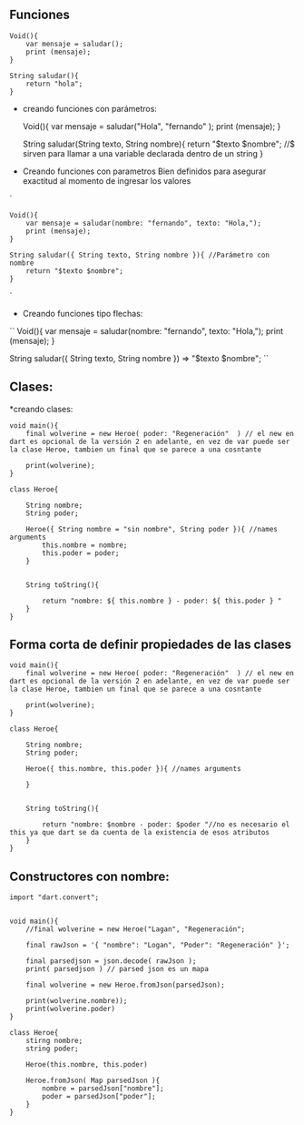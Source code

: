 


## Funciones 

	Void(){
		var mensaje = saludar();
		print (mensaje);
	}
	
	String saludar(){
		return "hola";
	}


* creando funciones con parámetros:


	Void(){
		var mensaje = saludar("Hola", "fernando" );
		print (mensaje);
	}
	
	String saludar(String texto, String nombre){
		return "$texto $nombre"; //$ sirven para llamar a una variable declarada dentro de un string
	}


* Creando funciones con parametros Bien definidos para asegurar exactitud al momento de ingresar los valores

`

	Void(){
		var mensaje = saludar(nombre: "fernando", texto: "Hola,");
		print (mensaje);
	}
	
	String saludar({ String texto, String nombre }){ //Parámetro con nombre
		return "$texto $nombre";
	}
`
	

* Creando funciones tipo flechas:


``
Void(){
	var mensaje = saludar(nombre: "fernando", texto: "Hola,");
	print (mensaje);
}

String saludar({ String texto, String nombre }) => "$texto $nombre";
``



## Clases:

*creando clases:

	void main(){
		final wolverine = new Heroe( poder: "Regeneración"  ) // el new en dart es opcional de la versión 2 en adelante, en vez de var puede ser la clase Heroe, tambien un final que se parece a una cosntante
		
		print(wolverine);
	}

	class Heroe{
		
		String nombre;
		String poder;
	        
		Heroe({ String nombre = "sin nombre", String poder }){ //names arguments
			this.nombre = nombre;
			this.poder = poder;
		}
		
		
		String toString(){
		
			return "nombre: ${ this.nombre } - poder: ${ this.poder } "
		}
	}
	

## Forma corta de definir propiedades de las clases

	void main(){
		final wolverine = new Heroe( poder: "Regeneración"  ) // el new en dart es opcional de la versión 2 en adelante, en vez de var puede ser la clase Heroe, tambien un final que se parece a una cosntante
		
		print(wolverine);
	}

	class Heroe{
		
		String nombre;
		String poder;
	        
		Heroe({ this.nombre, this.poder }){ //names arguments

		}
		
		
		String toString(){
		
			return "nombre: $nombre - poder: $poder "//no es necesario el this ya que dart se da cuenta de la existencia de esos atributos
		}
	}
		
	
## Constructores con nombre:
	
	import "dart.convert";
	

	void main(){
		//final wolverine = new Heroe("Lagan", "Regeneración";
		
		final rawJson = '{ "nombre": "Logan", "Poder": "Regeneración" }';
		
		final parsedjson = json.decode( rawJson );
		print( parsedjson ) // parsed json es un mapa

		final wolverine = new Heroe.fromJson(parsedJson);

		print(wolverine.nombre));
		print(wolverine.poder)
	}

	class Heroe{
		stirng nombre;
		string poder;

		Heroe(this.nombre, this.poder)
		
		Heroe.fromJson( Map parsedJson ){
			nombre = parsedJson["nombre"];
			poder = parsedJson["poder"];
		}
	}
	




























		
